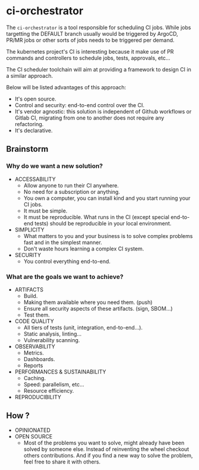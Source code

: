 # ci-orchestrator

The `ci-orchestrator` is a tool responsible for scheduling CI jobs. While jobs targetting the DEFAULT
branch usually would be triggered by ArgoCD, PR/MR jobs or other sorts of jobs needs to be triggered 
per demand.

The kubernetes project's CI is interesting because it make use of PR commands and controllers to
schedule jobs, tests, approvals, etc...

The CI scheduler toolchain will aim at providing a framework to design CI in a similar approach.

Below will be listed advantages of this approach:
- It's open source.
- Control and security: end-to-end control over the CI.
- It's vendor agnostic: this solution is independent of Github workflows or Gitlab CI, migrating from
  one to another does not require any refactoring.
- It's declarative.

## Brainstorm

### Why do we want a new solution?
- ACCESSABILITY
  - Allow anyone to run their CI anywhere. 
  - No need for a subscription or anything. 
  - You own a computer, you can install kind and you start running your CI jobs.
  - It must be simple.
  - It must be reproducible. What runs in the CI (except special end-to-end tests)
    should be reproducible in your local environment.
- SIMPLICITY
  - What matters to you and your business is to solve complex problems fast and in the simplest
    manner.
  - Don't waste hours learning a complex CI system.
- SECURITY
  - You control everything end-to-end.

### What are the goals we want to achieve?
- ARTIFACTS
  - Build.
  - Making them available where you need them. (push)
  - Ensure all security aspects of these artifacts. (sign, SBOM...)
  - Test them.
- CODE QUALITY
  - All tiers of tests (unit, integration, end-to-end...).
  - Static analysis, linting...
  - Vulnerability scanning.
- OBSERVABILITY
  - Metrics.
  - Dashboards.
  - Reports
- PERFORMANCES & SUSTAINABILITY
  - Caching.
  - Speed: parallelism, etc...
  - Resource efficiency.
- REPRODUCIBILITY

## How ?
- OPINIONATED
- OPEN SOURCE
  - Most of the problems you want to solve, might already have been solved by someone else. Instead
    of reinventing the wheel checkout others contributions. And if you find a new way to solve the
    problem, feel free to share it with others.

